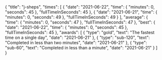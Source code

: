 {
  "title": "j-sheps",
  "times": [
    {
      "date": "2021-06-22",
      "time": {
        "minutes": 0,
        "seconds": 45
      },
      "fullTimeInSeconds": 45
    },
    {
      "date": "2021-06-21",
      "time": {
        "minutes": 0,
        "seconds": 49
      },
      "fullTimeInSeconds": 49
    }
  ],
  "average": {
    "time": {
      "minutes": 0,
      "seconds": 47
    },
    "fullTimeInSeconds": 47
  },
  "best": {
    "date": "2021-06-22",
    "time": {
      "minutes": 0,
      "seconds": 45
    },
    "fullTimeInSeconds": 45
  },
  "awards": [
    {
      "type": "gold",
      "text": "The fastest time on a single day",
      "date": "2021-06-21"
    },
    {
      "type": "sub-120",
      "text": "Completed in less than two minutes",
      "date": "2021-06-21"
    },
    {
      "type": "sub-60",
      "text": "Completed in less than a minute",
      "date": "2021-06-21"
    }
  ]
}